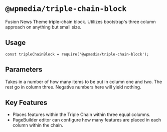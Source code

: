 # `@wpmedia/triple-chain-block`

Fusion News Theme triple-chain block. Utilizes bootstrap's three column approach on anything but small size.

## Usage

```
const tripleChainBlock = require('@wpmedia/triple-chain-block');
```

## Parameters 

Takes in a number of how many items to be put in column one and two. The rest go in column three. Negative numbers here will yield nothing.

## Key Features 

- Places features within the Triple Chain within three equal columns. 
- PageBuilder editor can configure how many features are placed in each column within the chain. 

